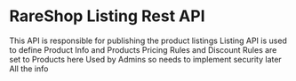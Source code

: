 # RareShop Listing Rest API

This API is responsible for publishing the product listings
Listing API is used to define Product Info and Products
Pricing Rules and Discount Rules are set to Products here
Used by Admins so needs to implement security later
All the info


